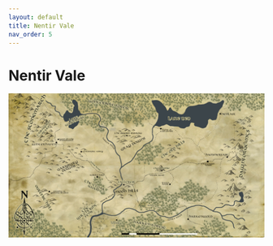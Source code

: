 ```yaml
---
layout: default
title: Nentir Vale
nav_order: 5
---
```


# Nentir Vale

![Nentir Vale](/assets/nentir-vale-dark-drawn.jpg)
